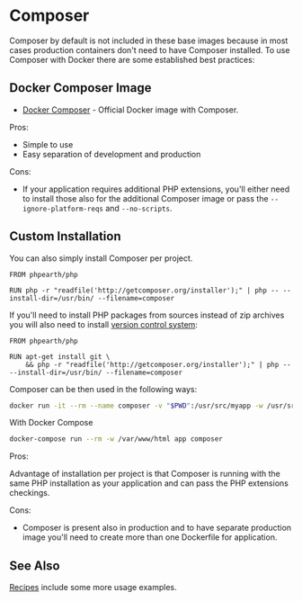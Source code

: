 # Composer

Composer by default is not included in these base images because in most cases
production containers don't need to have Composer installed. To use Composer with
Docker there are some established best practices:

## Docker Composer Image

* [Docker Composer](https://hub.docker.com/_/composer/) - Official Docker image
  with Composer.

Pros:

* Simple to use
* Easy separation of development and production

Cons:

* If your application requires additional PHP extensions, you'll either need to
  install those also for the additional Composer image or pass the
  `--ignore-platform-reqs` and `--no-scripts`.

## Custom Installation

You can also simply install Composer per project.

```
FROM phpearth/php

RUN php -r "readfile('http://getcomposer.org/installer');" | php -- --install-dir=/usr/bin/ --filename=composer
```

If you'll need to install
PHP packages from sources instead of zip archives you will also need to install
[version control system](https://getcomposer.org/doc/00-intro.md#system-requirements):

```
FROM phpearth/php

RUN apt-get install git \
    && php -r "readfile('http://getcomposer.org/installer');" | php -- --install-dir=/usr/bin/ --filename=composer
```

Composer can be then used in the following ways:

```bash
docker run -it --rm --name composer -v "$PWD":/usr/src/myapp -w /usr/src/myapp php-app composer
```

With Docker Compose

```bash
docker-compose run --rm -w /var/www/html app composer
```

Pros:

Advantage of installation per project is that Composer is running with the same
PHP installation as your application and can pass the PHP extensions checkings.

Cons:

* Composer is present also in production and to have separate production image
  you'll need to create more than one Dockerfile for application.

## See Also

[Recipes](recipes) include some more usage examples.
